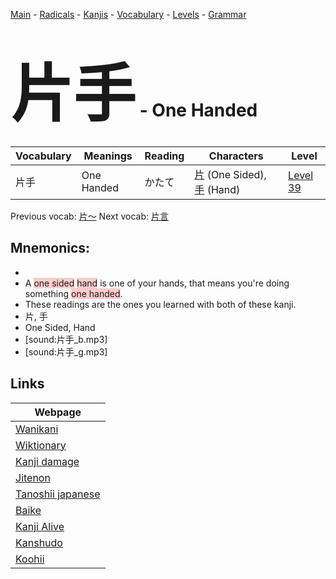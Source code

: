 <style> bigfont {font-size: 100px}</style>
[Main](../README.md) -
[Radicals](../radicals.md) -
[Kanjis](../kanjis.md) -
[Vocabulary](../vocabulary.md) -
[Levels](../levels.md) -
[Grammar](../grammar.md)
# <bigfont> 片手</bigfont> - One Handed 

| Vocabulary | Meanings | Reading | Characters | Level |
| --- | --- | --- | --- | --- |
| 片手 | One Handed | かたて |  [片](../kanjis/片.md) (One Sided), [手](../kanjis/手.md) (Hand) | [Level 39](../levels/wk_level39.md) |

Previous vocab: [片〜](片〜.md) Next vocab: [片言](片言.md) 

## Mnemonics:

* 
* A <span style="background-color:#ffcccb"> one sided</span> <span style="background-color:#ffcccb"> hand</span> is one of your hands, that means you're doing something <span style="background-color:#ffcccb"> one handed</span>.
* These readings are the ones you learned with both of these kanji.
* 片, 手
* One Sided, Hand
* [sound:片手_b.mp3]
* [sound:片手_g.mp3]


## Links 

| Webpage |
| --- |
| [Wanikani          ](https://www.wanikani.com/kanji/片手) |
| [Wiktionary        ](https://en.wiktionary.org/wiki/片手) |
| [Kanji damage      ](http://www.kanjidamage.com/kanji/search?utf8=✓&q=片手) |
| [Jitenon           ](https://jitenon.com/kanji/片手) |
| [Tanoshii japanese ](https://www.tanoshiijapanese.com/dictionary/kanji.cfm?k=片手) |
| [Baike             ](https://baike.baidu.com/item/片手) |
| [Kanji Alive       ](https://app.kanjialive.com/片手) |
| [Kanshudo          ](https://www.kanshudo.com/searchmn?q=片手) |
| [Koohii            ](https://kanji.koohii.com/study/kanji/片手) |
